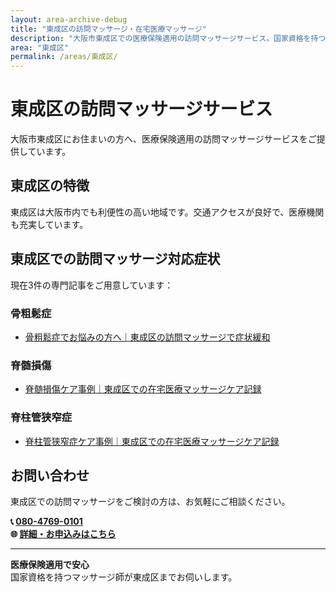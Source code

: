 ```yaml
---
layout: area-archive-debug
title: "東成区の訪問マッサージ・在宅医療マッサージ"
description: "大阪市東成区での医療保険適用の訪問マッサージサービス。国家資格を持つマッサージ師が地域密着でサポート。3記事掲載中。"
area: "東成区"
permalink: /areas/東成区/
---
```


# 東成区の訪問マッサージサービス

大阪市東成区にお住まいの方へ、医療保険適用の訪問マッサージサービスをご提供しています。

## 東成区の特徴

東成区は大阪市内でも利便性の高い地域です。交通アクセスが良好で、医療機関も充実しています。

## 東成区での訪問マッサージ対応症状

現在3件の専門記事をご用意しています：


### 骨粗鬆症

- [骨粗鬆症でお悩みの方へ｜東成区の訪問マッサージで症状緩和](/symptom_guide/osteoporosis-guide-higashinari/)

### 脊髄損傷

- [脊髄損傷ケア事例｜東成区での在宅医療マッサージケア記録](/case_study/spinal-cord-case-higashinari/)

### 脊柱管狭窄症

- [脊柱管狭窄症ケア事例｜東成区での在宅医療マッサージケア記録](/case_study/spinal-stenosis-case-higashinari/)


## お問い合わせ

東成区での訪問マッサージをご検討の方は、お気軽にご相談ください。

**📞 [080-4769-0101](tel:080-4769-0101)**  
**🌐 [詳細・お申込みはこちら](https://peraichi.com/landing_pages/view/himawari-massage/)**

---

**医療保険適用で安心**  
国家資格を持つマッサージ師が東成区までお伺いします。
